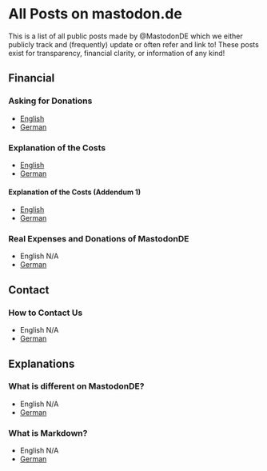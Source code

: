 # All Posts on mastodon.de
This is a list of all public posts made by @MastodonDE which we either publicly track and (frequently) update or often refer and link to!
These posts exist for transparency, financial clarity, or information of any kind!

## Financial

### Asking for Donations
- [English](https://mastodon.de/@MastodonDE/110808633497349326)
- [German](https://mastodon.de/@MastodonDE/111080741382091815)

### Explanation of the Costs
- [English](https://mastodon.de/@MastodonDE/110811119053549314)
- [German](https://mastodon.de/@MastodonDE/110810936592028856)

#### Explanation of the Costs (Addendum 1)
- [English](https://mastodon.de/@MastodonDE/110811130252866776)
- [German](https://mastodon.de/@MastodonDE/110810973395362754)

### Real Expenses and Donations of MastodonDE
- English N/A
- [German](https://mastodon.de/@MastodonDE/111737398475692330)

## Contact 

### How to Contact Us
- English N/A
- [German](https://mastodon.de/@MastodonDE/110766282340652514)


## Explanations

### What is different on MastodonDE?
- English N/A
- [German](https://mastodon.de/@MastodonDE/111178039788718676)

### What is Markdown?
- English N/A
- [German](https://mastodon.de/@MastodonDE/111177846816680711)
